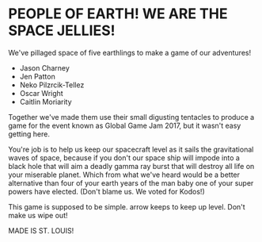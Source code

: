# PEOPLE OF EARTH! WE ARE THE SPACE JELLIES!

We've pillaged space of five earthlings to make a game of our adventures!

* Jason Charney
* Jen Patton
* Neko Pilzrcik-Tellez
* Oscar Wright
* Caitlin Moriarity

Together we've made them use their small digusting tentacles to produce a game for the event known as Global Game Jam 2017, but it wasn't easy getting here.

You're job is to help us keep our spacecraft level as it sails the gravitational waves of space, because if you don't our space ship will impode into a black hole that will aim a deadly gamma ray burst that will destroy all life on your miserable planet.  Which from what we've heard would be a better alternative than four of your earth years of the man baby one of your super powers have elected. (Don't blame us. We voted for Kodos!)

This game is supposed to be simple. arrow keeps to keep up level. Don't make us wipe out!

MADE IS ST. LOUIS!
